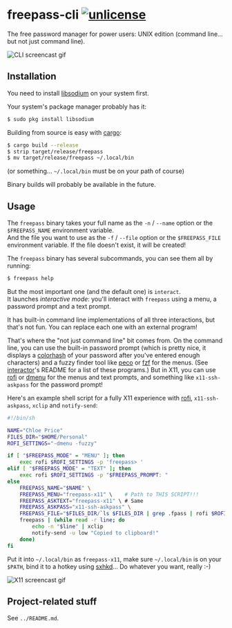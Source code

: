 # freepass-cli [![unlicense](https://img.shields.io/badge/un-license-green.svg?style=flat)](http://unlicense.org)

The free password manager for power users: UNIX edition (command line… but not just command line).

![CLI screencast gif](https://packett.cool/pub/screens/freepass-cli.gif)

## Installation

You need to install [libsodium](https://download.libsodium.org/doc/) on your system first.

Your system's package manager probably has it:

```bash
$ sudo pkg install libsodium
```

Building from source is easy with [cargo](https://crates.io):

```bash
$ cargo build --release
$ strip target/release/freepass 
$ mv target/release/freepass ~/.local/bin
```

(or something... `~/.local/bin` must be on your path of course)

Binary builds will probably be available in the future.

## Usage

The `freepass` binary takes your full name as the `-n` / `--name` option or the `$FREEPASS_NAME` environment variable.  
And the file you want to use as the `-f` / `--file` option or the `$FREEPASS_FILE` environment variable.
If the file doesn't exist, it will be created!

The `freepass` binary has several subcommands, you can see them all by running:
```bash
$ freepass help
```

But the most important one (and the default one) is `interact`.  
It launches *interactive mode*: you'll interact with `freepass` using a menu, a password prompt and a text prompt.

It has built-in command line implementations of all three interactions, but that's not fun.
You can replace each one with an external program!

That's where the "not just command line" bit comes from.
On the command line, you can use the built-in password prompt (which is pretty nice, it displays a [colorhash] of your password after you've entered enough characters) and a fuzzy finder tool like [peco] or [fzf] for the menus.
(See [interactor]'s README for a list of these programs.)
But in X11, you can use [rofi] or [dmenu] for the menus and text prompts, and something like `x11-ssh-askpass` for the password prompt!

Here's an example shell script for a fully X11 experience with [rofi], `x11-ssh-askpass`, `xclip` and `notify-send`:

```bash
#!/bin/sh

NAME="Chloe Price"
FILES_DIR="$HOME/Personal"
ROFI_SETTINGS="-dmenu -fuzzy"

if [ "$FREEPASS_MODE" = "MENU" ]; then
	exec rofi $ROFI_SETTINGS -p 'freepass> '
elif [ "$FREEPASS_MODE" = "TEXT" ]; then
	exec rofi $ROFI_SETTINGS -p "$FREEPASS_PROMPT: "
else
	FREEPASS_NAME="$NAME" \
	FREEPASS_MENU="freepass-x11" \    # Path to THIS SCRIPT!!!
	FREEPASS_ASKTEXT="freepass-x11" \ # Same
	FREEPASS_ASKPASS="x11-ssh-askpass" \
	FREEPASS_FILE="$FILES_DIR/`ls $FILES_DIR | grep .fpass | rofi $ROFI_SETTINGS -p 'freepass file: '`" \ # Select .fpass files from $FILES_DIR
	freepass | (while read -r line; do
		echo -n "$line" | xclip
		notify-send -u low "Copied to clipboard!"
	done)
fi
```

Put it into `~/.local/bin` as `freepass-x11`, make sure `~/.local/bin` is on your `$PATH`, bind it to a hotkey using [sxhkd]...
Do whatever you want, really :-)

![X11 screencast gif](https://packett.cool/pub/screens/freepass-x11.gif)

[colorhash]: https://github.com/valpackett/colorhash256
[peco]: https://github.com/peco/peco
[fzf]: https://github.com/junegunn/fzf
[interactor]: https://github.com/valpackett/interactor
[rofi]: https://github.com/DaveDavenport/rofi
[dmenu]: http://tools.suckless.org/dmenu/
[sxhkd]: https://github.com/baskerville/sxhkd

## Project-related stuff

See `../README.md`.
